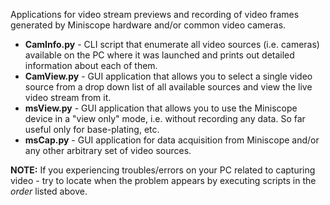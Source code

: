 Applications for video stream previews and recording of video frames generated by
Miniscope hardware and/or common video cameras.

-   __CamInfo.py__ - CLI script that enumerate all video sources (i.e. cameras) available on the PC where it was launched and prints out detailed information about each of them.
-   __CamView.py__ - GUI application that allows you to select a single video source from a drop down list of all available sources and view the live video stream from it.
-   __msView.py__ - GUI application that allows you to use the Miniscope device in a "view only" mode, i.e. without recording any data. So far useful only for base-plating, etc.
-   __msCap.py__ - GUI application for data acquisition from Miniscope and/or any other arbitrary set of video sources.

__NOTE:__ If you experiencing troubles/errors on your PC related to capturing video - try to locate
when the problem appears by executing scripts in the *order* listed above.
